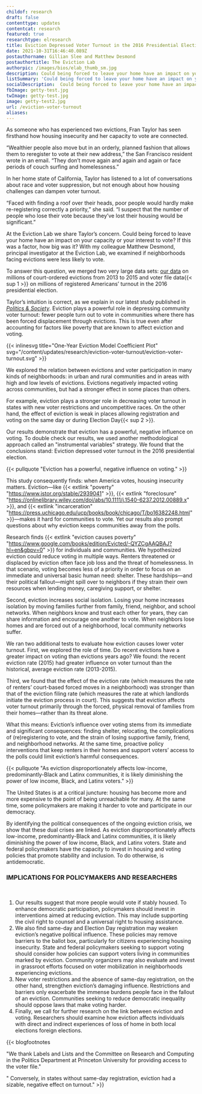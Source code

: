 ```yaml
---
childof: research
draft: false
contenttype: updates
contentcat: research
featured: true
researchtype: elresearch
title: Eviction Depressed Voter Turnout in the 2016 Presidential Election
date: 2021-10-31T16:46:40.089Z
postauthorname: Gillian Slee and Matthew Desmond
postauthortitle: The Eviction Lab
authorpic: /images/bios/elab_thumb_sm.jpg
description: Could being forced to leave your home have an impact on your capacity or your interest to vote? We examined if neighborhoods facing evictions were less likely to vote. 
listSummary: 'Could being forced to leave your home have an impact on your capacity or your interest to vote? We examined if neighborhoods facing evictions were less likely to vote. ' 
socialDescription:  Could being forced to leave your home have an impact on your capacity or your interest to vote? We examined if neighborhoods facing evictions were less likely to vote. 
fbImage: getty-test.jpg
twImage: getty-test.jpg
image: getty-test2.jpg
url: /eviction-voter-turnout
aliases:
---
```


<span class="dropcap green">A</span>s someone who has experienced two evictions, Fran Taylor has seen firsthand how housing insecurity and her capacity to vote are connected. 

“Wealthier people also move but in an orderly, planned fashion that allows them to reregister to vote at their new address,” the San Francisco resident wrote in an email. “They don’t move again and again and again or face periods of couch surfing and homelessness.”

In her home state of California, Taylor has listened to a lot of conversations about race and voter suppression, but not enough about how housing challenges can dampen voter turnout. 

“Faced with finding a roof over their heads, poor people would hardly make re-registering correctly a priority,” she said. “I suspect that the number of people who lose their vote because they’ve lost their housing would be significant.”

At the Eviction Lab we share Taylor’s concern. Could being forced to leave your home have an impact on your capacity or your interest to vote? If this was a factor, how big was it? With my colleague Matthew Desmond, principal investigator at the Eviction Lab, we examined if neighborhoods facing evictions were less likely to vote. 

To answer this question, we merged two very large data sets: [our data]('https://evictionlab.org/map/#/2016?geography=states&type=er) on millions of court-ordered evictions from 2013 to 2015 and voter file data{{< sup 1 >}} on millions of registered Americans’ turnout in the 2016 presidential election.
 
Taylor’s intuition is correct, as we explain in our latest study published in <a href="https://journals.sagepub.com/doi/10.1177/00323292211050716" target="_blank" rel="noreferrer noopener">_Politics & Society_</a>. Eviction plays a powerful role in depressing community voter turnout: fewer people turn out to vote in communities where there has been forced displacement through evictions. This is true even after accounting for factors like poverty that are known to affect eviction and voting.  
</div>
</div>
</div>
<div style="max-width: 1200px;" class="mx-auto px-2">

{{< inlinesvg title="One-Year Eviction Model Coefficient Plot" svg="/content/updates/research/eviction-voter-turnout/eviction-voter-turnout.svg"  >}}

</div>

<div class="center-content-post research-post updates-post pb-2">
<div class="page-content">
<div class="post-body">

We explored the relation between evictions and voter participation in many kinds of neighborhoods: in urban and rural communities and in areas with high and low levels of evictions. Evictions negatively impacted voting across communities, but had a stronger effect in some places than others.

For example, eviction plays a stronger role in decreasing voter turnout in states with new voter restrictions and uncompetitive races. On the other hand, the effect of eviction is weak in places  allowing registration and voting on the same day or during Election Day{{< sup 2 >}}.

Our results demonstrate that eviction has a powerful, negative influence on voting. To double check our results, we used another methodological approach called an "instrumental variables" strategy. We found that the conclusions stand: Eviction depressed voter turnout in the 2016 presidential election.

{{< pullquote "Eviction has a powerful, negative influence on voting." >}}

This study consequently finds: when America votes, housing insecurity matters. Eviction—like {{< extlink "poverty" "https://www.jstor.org/stable/2939041" >}}, {{< extlink "foreclosure" "https://onlinelibrary.wiley.com/doi/abs/10.1111/j.1540-6237.2012.00889.x" >}}, and {{< extlink "incarceration" "https://press.uchicago.edu/ucp/books/book/chicago/T/bo16382248.html" >}}—makes it hard for communities to vote. Yet our results also prompt questions about why eviction keeps communities away from the polls. 


Research finds {{< extlink "eviction causes poverty" "https://www.google.com/books/edition/Evicted/-QYZCgAAQBAJ?hl=en&gbpv=0" >}} for individuals and communities. We hypothesized eviction could reduce voting in multiple ways. Renters threatened or displaced by eviction often face job loss and the threat of homelessness. In that scenario, voting becomes less of a priority in order to focus on an immediate and universal basic human need: shelter. These hardships—and their political fallout—might spill over to neighbors if they strain their own resources when lending money, caregiving support, or shelter. 

Second, eviction increases social isolation. Losing your home increases isolation by moving families further from family, friend, neighbor, and school networks. When neighbors know and trust each other for years, they can share information and encourage one another to vote. When neighbors lose homes and are forced out of a neighborhood, local community networks suffer. 

We ran two additional tests to evaluate how eviction causes lower voter turnout. First, we explored the role of time. Do recent evictions have a greater impact on voting than evictions years ago? We found: the recent eviction rate (2015) had greater influence on voter turnout than the historical, average eviction rate (2013-2015). 

Third, we found that the effect of the eviction rate (which measures the rate of renters’ court-based forced moves in a neighborhood) was stronger than that of the eviction filing rate (which measures the rate at which landlords initiate the eviction process in court). This suggests that eviction affects voter turnout primarily through the forced, physical removal of families from their homes—rather than its threat alone. 


What this means: Eviction’s influence over voting stems from its immediate and significant consequences: finding shelter, relocating, the complications of (re)registering to vote, and the strain of losing supportive family, friend, and neighborhood networks. At the same time, proactive policy interventions that keep renters in their homes and support voters’ access to the polls could limit eviction’s harmful consequences.  

{{< pullquote "As eviction disproportionately affects low-income, predominantly-Black and Latinx communities, it is likely diminishing the power of low income, Black, and Latinx voters." >}}


The United States is at a critical juncture: housing has become more and more expensive to the point of being unreachable for many. At the same time, some policymakers are making it harder to vote and participate in our democracy.

By identifying the political consequences of the ongoing eviction crisis, we show that these dual crises are linked. As eviction disproportionately affects low-income, predominantly-Black and Latinx communities, it is likely diminishing the power of low income, Black, and Latinx voters. State and federal policymakers have the capacity to invest in housing and voting policies that promote stability and inclusion. To do otherwise, is antidemocratic. 

### IMPLICATIONS FOR POLICYMAKERS AND RESEARCHERS 

<br/>

1. Our results suggest that more people would vote if stably housed. To enhance democratic participation, policymakers should invest in interventions aimed at reducing eviction. This may include supporting the civil right to counsel and a universal right to housing assistance.
2. We also find same-day and Election Day registration may weaken eviction’s negative political influence. These policies may remove barriers to the ballot box, particularly for citizens experiencing housing insecurity. State and federal policymakers seeking to support voting should consider how policies can support voters living in communities marked by eviction. Community organizers may also evaluate and invest in grassroot efforts focused on voter mobilization in neighborhoods experiencing evictions. 
3. New voter restrictions and the absence of same-day registration, on the other hand, strengthen eviction’s damaging influence. Restrictions and barriers only exacerbate the immense burdens people face in the fallout of an eviction. Communities seeking to reduce democratic inequality should oppose laws that make voting harder. 
4. Finally, we call for further research on the link between eviction and voting. Researchers should examine how eviction affects individuals with direct and indirect experiences of loss of home in both local elections foreign elections.

{{< blogfootnotes 

"We thank Labels and Lists and the Committee on Research and Computing in the Politics Department at Princeton University for providing access to the voter file."

" Conversely, in states without same-day registration, eviction had a sizable, negative effect on turnout." >}}



